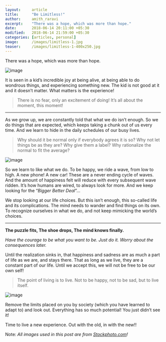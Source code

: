 ```yaml
---
layout:     article
title:      "Be Limitless!"
author:     amith_raravi
excerpt:    "There was a hope, which was more than hope."
date:       2018-06-14 20:11:00 +05:30
modified:   2018-06-14 21:59:00 +05:30
categories: [articles, personal]
image:      /images/limitless-1.jpg
teaser:     /images/limitless-1-400x250.jpg
---
```


There was a hope, which was more than hope.

![image](/images/limitless-1.jpg)

It is seen in a kid’s incredible joy at being alive, at being able to do wondrous things, and experiencing something new. The kid is not good at it and it doesn’t matter. What matters is the experience!

>There is no fear, only an excitement of doing! It’s all about the moment, this moment!

<advertising-article></advertising-article>

---

As we grow up, we are constantly told that what we do isn’t enough. So we do things that are expected, which keeps taking a chunk out of us every time. And we learn to hide in the daily schedules of our busy lives.

>Why should it be normal only if everybody agrees it is so? Why not let things be as they are? Why give them a label? Why rationalize the normal to fit the average?

![image](/images/limitless-2.jpg)

So we learn to like what we do. To be happy, we ride a wave, from low to high. A new phone! A new car! These are a never ending cycle of waves. And the amount of happiness felt will reduce with every subsequent wave ridden. It’s how humans are wired, to always look for more. And we keep looking for the “*Bigger Better Deal*”…

We stop looking at our life choices. But this isn’t enough, this so-called life and its complications. The mind needs to wander and find things on its own. To recognize ourselves in what we do, and not keep mimicking the world’s choices.

<advertising-article></advertising-article>

---

**The puzzle fits, The shoe drops, The mind knows finally.**

*Have the courage to be what you want to be. Just do it. Worry about the consequences later.*

Until the realization sinks in, that happiness and sadness are as much a part of life as we are, and stays there. That as long as we live, they are a constant part of our life. Until we accept this, we will not be free to be our own self!

>The point of living is to live. Not to be happy, not to be sad, but to live itself.

![image](/images/limitless-3.jpg)

Remove the limits placed on you by society (which you have learned to adapt to) and look out. Everything has so much potential! You just didn’t see it!

Time to live a new experience. Out with the old, in with the new!!

Note: *All images used in this post are from [Stockphoto.com](https://stockphoto.com)!*
